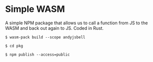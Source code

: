 # Simple WASM

A simple NPM package that allows us to call a function from JS to the WASM and back out again to JS.  Coded in Rust.

```$ wasm-pack build --scope andyjsbell```

```$ cd pkg```

```$ npm publish --access=public```
